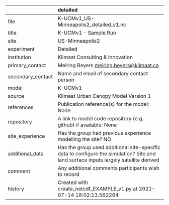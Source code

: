 |                   | detailed                                                                                                                             |
|:------------------|:-------------------------------------------------------------------------------------------------------------------------------------|
| file              | K-UCMv1_US-Minneapolis2_detailed_v1.nc                                                                                               |
| title             | K-UCMv1 - Sample Run                                                                                                                 |
| site              | US-Minneapolis2                                                                                                                      |
| experiment        | Detailed                                                                                                                             |
| institution       | Klimaat Consulting & Innovation                                                                                                      |
| primary_contact   | Meiring Beyers meiring.beyers@klimaat.ca                                                                                             |
| secondary_contact | Name and email of secondary contact person                                                                                           |
| model             | K-UCMv1                                                                                                                              |
| source            | Klimaat Urban Canopy Model Version 1                                                                                                 |
| references        | Publication reference(s) for the model: None                                                                                         |
| repository        | A link to model code repository (e.g. github) if available: None                                                                     |
| site_experience   | Has the group had previous experience modelling the site? NO                                                                         |
| additional_data   | Has the group used additional site-specific data to configure the simulation? Site and land surface inputs largely satellite derived |
| comment           | Any additional comments participants wish to record                                                                                  |
| history           | Created with create_netcdf_EXAMPLE_v1.py at 2021-07-14 18:02:13.562264                                                               |
